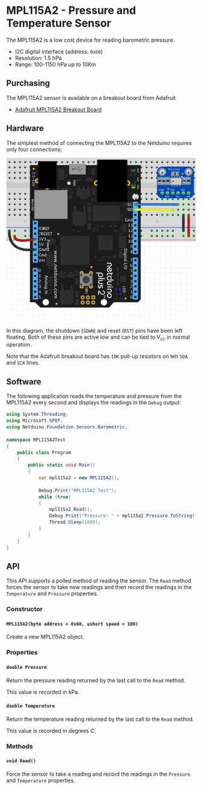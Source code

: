 # MPL115A2 - Pressure and Temperature Sensor

The MPL115A2 is a low cost device for reading barometric pressure.

* I2C digital interface (address: `0x60`)
* Resolution: 1.5 hPa
* Range: 100-1150 hPa up to 10Km

## Purchasing

The MPL115A2 sensor is available on a breakout board from Adafruit

* [Adafruit MPL115A2 Breakout Board](https://www.adafruit.com/product/992)

## Hardware

The simplest method of connecting the MPL115A2 to the Netduino requires only four connections:

![MPL115A2 on Breadboard](MPL115A2OnBreadboard.png)

In this diagram, the shutdown (`SDWN`) and reset (`RST`) pins have been left floating.  Both of these pins are active low and can be tied to V<sub>cc</sub> in normal operation.

Note that the Adafruit breakout board has `10K` pull-up resistors on teh `SDA` and `SCK` lines.

## Software

The following application reads the temperature and pressure from the MPL115A2 every second and displays the readings in the `Debug` output:

```csharp
using System.Threading;
using Microsoft.SPOT;
using Netduino.Foundation.Sensors.Barometric;

namespace MPL115A2Test
{
    public class Program
    {
        public static void Main()
        {
            var mpl115a2 = new MPL115A2();

            Debug.Print("MPL115A2 Test");
            while (true)
            {
                mpl115a2.Read();
                Debug.Print("Pressure: " + mpl115a2.Pressure.ToString("f2") + " kPa, Temperature: " + mpl115a2.Temperature.ToString("f2") + "C");
                Thread.Sleep(1000);
            }
        }
    }
}
```

## API

This API supports a polled method of reading the sensor.  The `Read` method forces the sensor to take new readings and then record the readings in the `Temperature` and `Pressure` properties.

### Constructor

#### `MPL115A2(byte address = 0x60, ushort speed = 100)`

Create a new MPL115A2 object.

### Properties

#### `double Pressure`

Return the pressure reading returned by the last call to the `Read` method.

This value is recorded in kPa.

#### `double Temperature`

Return the temperature reading returned by the last call to the `Read` method.

This value is recorded in degrees C.

### Methods

#### `void Read()`

Force the sensor to take a reading and record the readings in the `Pressure` and `Temperature` properties.